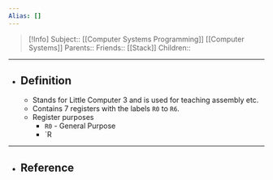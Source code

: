 ```yaml
---
Alias: []
---
```

> [!Info]
> Subject:: [[Computer Systems Programming]] [[Computer Systems]]
> Parents:: 
> Friends:: [[Stack]]
> Children:: 
---
- ## Definition
	- Stands for Little Computer 3 and is used for teaching assembly etc.
	- Contains 7 registers with the labels `R0` to `R6`. 
	- Register purposes
		- `R0` - General Purpose
		- `R
---
- ## Reference